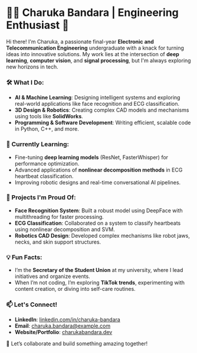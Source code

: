# 👩‍💻 Charuka Bandara | Engineering Enthusiast 🌟

Hi there! I'm Charuka, a passionate final-year **Electronic and Telecommunication Engineering** undergraduate with a knack for turning ideas into innovative solutions. My work lies at the intersection of **deep learning**, **computer vision**, and **signal processing**, but I'm always exploring new horizons in tech.

### 🛠️ What I Do:
- **AI & Machine Learning**: Designing intelligent systems and exploring real-world applications like face recognition and ECG classification.
- **3D Design & Robotics**: Creating complex CAD models and mechanisms using tools like **SolidWorks**.
- **Programming & Software Development**: Writing efficient, scalable code in Python, C++, and more.

### 🌱 Currently Learning:
- Fine-tuning **deep learning models** (ResNet, FasterWhisper) for performance optimization.
- Advanced applications of **nonlinear decomposition methods** in ECG heartbeat classification.
- Improving robotic designs and real-time conversational AI pipelines.

### 🌟 Projects I'm Proud Of:
- **Face Recognition System**: Built a robust model using DeepFace with multithreading for faster processing.
- **ECG Classification**: Collaborated on a system to classify heartbeats using nonlinear decomposition and SVM.
- **Robotics CAD Design**: Developed complex mechanisms like robot jaws, necks, and skin support structures.

### 💡 Fun Facts:
- I’m the **Secretary of the Student Union** at my university, where I lead initiatives and organize events.
- When I’m not coding, I’m exploring **TikTok trends**, experimenting with content creation, or diving into self-care routines. 

### 📫 Let's Connect!
- **LinkedIn**: [linkedin.com/in/charuka-bandara](#)
- **Email**: charuka.bandara@example.com
- **Website/Portfolio**: [charukabandara.dev](#)

🚀 Let’s collaborate and build something amazing together!
